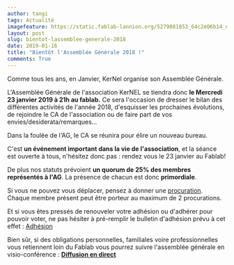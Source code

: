 ```yaml
---
author: tangi
tags: Actualité
imagefeature: https://static.fablab-lannion.org/5279081853_64c2e06b14_o1-300x234.jpg
layout: post
slug: bientot-lassemblee-generale-2018
date: 2019-01-16
title: "Bientôt l'Assemblée Générale 2018 !"
comments: True
---
```


Comme tous les ans, en Janvier, KerNel organise son Assemblée Générale.

L'Assemblée Générale de l'association KerNEL se tiendra donc **le Mercredi 23 janvier
2019 à 21h au fablab.** Ce sera l'occasion de dresser le bilan des différentes
activités de l'année 2018, d'esquisser les prochaines évolutions, de rejoindre
le CA de l'association ou de faire part de vos envies/desiderata/remarques…

Dans la foulée de l'AG, le CA se réunira pour élire un nouveau bureau.

C'est **un événement important dans la vie de l'association**, et la séance
est ouverte à tous, n'hésitez donc pas : rendez vous le 23 janvier au Fablab!

De plus nos statuts prévoient **un quorum de 25% des membres représentés à
l'AG**. La présence de chacun est donc **primordiale**.

Si vous ne pouvez vous déplacer, pensez à donner une
[procuration](https://wiki.fablab-lannion.org/index.php?title=Fichier:Pouvoir_ag.odt). Chaque membre
présent peut être porteur au maximum de 2 procurations.

Et si vous êtes pressés de renouveler votre adhésion ou d'adhérer pour pouvoir
voter, ne pas hésiter à pré-remplir le bulletin d'adhésion prévu à cet effet :
[Adhésion](https://wiki.fablab-lannion.org/index.php?title=Fichier:Fablab-inscription-2019.pdf)

Bien sûr, si des obligations personnelles, familiales voire professionnelles
vous retiennent loin du Fablab vous pourrez suivre l'assemblée générale en
visio-conférence : 
**[Diffusion en direct](https://framatalk.org/kernel2018)**

